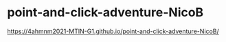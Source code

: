 # point-and-click-adventure-NicoB


https://4ahmnm2021-MTIN-G1.github.io/point-and-click-adventure-NicoB/